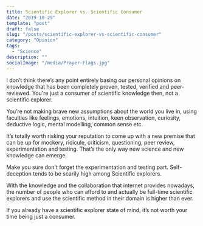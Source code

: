 ```yaml
---
title: Scientific Explorer vs. Scientific Consumer
date: "2019-10-29"
template: "post"
draft: false
slug: "/posts/scientific-explorer-vs-scientific-consumer"
category: "Opinion"
tags:
  - "Science"
description: ""
socialImage: "/media/Prayer-Flags.jpg"
---
```


I don’t think there’s any point entirely basing our personal opinions on knowledge that has been completely proven, tested, verified and peer-reviewed. You're just a consumer of scientific knowledge then, not a scientific explorer.

You’re not making brave new assumptions about the world you live in, using faculties like feelings, emotions, intuition, keen observation, curiosity, deductive logic, mental modelling, common sense etc.

It’s totally worth risking your reputation to come up with a new premise that can be up for mockery, ridicule, criticism, questioning, peer review, experimentation and testing. That’s the only way new science and new knowledge can emerge.

Make you sure don't forget the experimentation and testing part. Self-deception tends to be scarily high among Scientific explorers.

With the knowledge and the collaboration that internet provides nowadays, the number of people who can afford to and actually be full-time scientific explorers and use the scientific method in their domain is higher than ever.

If you already have a scientific explorer state of mind, it’s not worth your time being just a consumer.
